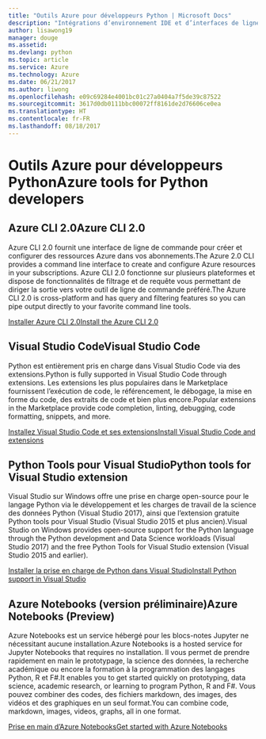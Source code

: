 ```yaml
---
title: "Outils Azure pour développeurs Python | Microsoft Docs"
description: "Intégrations d’environnement IDE et d’interfaces de ligne de commande pour développeurs Python sur Azure."
author: lisawong19
manager: douge
ms.assetid: 
ms.devlang: python
ms.topic: article
ms.service: Azure
ms.technology: Azure
ms.date: 06/21/2017
ms.author: liwong
ms.openlocfilehash: e09c69284e4001bc01c27a0404a7f5de39c87522
ms.sourcegitcommit: 3617d0db0111bbc00072ff8161de2d76606ce0ea
ms.translationtype: HT
ms.contentlocale: fr-FR
ms.lasthandoff: 08/18/2017
---
```

# <a name="azure-tools-for-python-developers"></a><span data-ttu-id="66d5b-103">Outils Azure pour développeurs Python</span><span class="sxs-lookup"><span data-stu-id="66d5b-103">Azure tools for Python developers</span></span>

## <a name="azure-cli-20"></a><span data-ttu-id="66d5b-104">Azure CLI 2.0</span><span class="sxs-lookup"><span data-stu-id="66d5b-104">Azure CLI 2.0</span></span>

<span data-ttu-id="66d5b-105">Azure CLI 2.0 fournit une interface de ligne de commande pour créer et configurer des ressources Azure dans vos abonnements.</span><span class="sxs-lookup"><span data-stu-id="66d5b-105">The Azure 2.0 CLI provides a command line interface to create and configure Azure resources in your subscriptions.</span></span> <span data-ttu-id="66d5b-106">Azure CLI 2.0 fonctionne sur plusieurs plateformes et dispose de fonctionnalités de filtrage et de requête vous permettant de diriger la sortie vers votre outil de ligne de commande préféré.</span><span class="sxs-lookup"><span data-stu-id="66d5b-106">The Azure CLI 2.0 is cross-platform and has query and filtering features so you can pipe output directly to your favorite command line tools.</span></span> 

[<span data-ttu-id="66d5b-107">Installer Azure CLI 2.0</span><span class="sxs-lookup"><span data-stu-id="66d5b-107">Install the Azure CLI 2.0</span></span>](https://docs.microsoft.com/cli/azure/install-azure-cli)

## <a name="visual-studio-code"></a><span data-ttu-id="66d5b-108">Visual Studio Code</span><span class="sxs-lookup"><span data-stu-id="66d5b-108">Visual Studio Code</span></span>
<span data-ttu-id="66d5b-109">Python est entièrement pris en charge dans Visual Studio Code via des extensions.</span><span class="sxs-lookup"><span data-stu-id="66d5b-109">Python is fully supported in Visual Studio Code through extensions.</span></span> <span data-ttu-id="66d5b-110">Les extensions les plus populaires dans le Marketplace fournissent l’exécution de code, le référencement, le débogage, la mise en forme du code, des extraits de code et bien plus encore.</span><span class="sxs-lookup"><span data-stu-id="66d5b-110">Popular extensions in the Marketplace provide code completion, linting, debugging, code formatting, snippets, and more.</span></span>

[<span data-ttu-id="66d5b-111">Installez Visual Studio Code et ses extensions</span><span class="sxs-lookup"><span data-stu-id="66d5b-111">Install Visual Studio Code and extensions</span></span>](https://code.visualstudio.com/docs/languages/python)

## <a name="python-tools-for-visual-studio-extension"></a><span data-ttu-id="66d5b-112">Python Tools pour Visual Studio</span><span class="sxs-lookup"><span data-stu-id="66d5b-112">Python tools for Visual Studio extension</span></span>
<span data-ttu-id="66d5b-113">Visual Studio sur Windows offre une prise en charge open-source pour le langage Python via le développement et les charges de travail de la science des données Python (Visual Studio 2017), ainsi que l’extension gratuite Python tools pour Visual Studio (Visual Studio 2015 et plus ancien).</span><span class="sxs-lookup"><span data-stu-id="66d5b-113">Visual Studio on Windows provides open-source support for the Python language through the Python development and Data Science workloads (Visual Studio 2017) and the free Python Tools for Visual Studio extension (Visual Studio 2015 and earlier).</span></span> 

[<span data-ttu-id="66d5b-114">Installer la prise en charge de Python dans Visual Studio</span><span class="sxs-lookup"><span data-stu-id="66d5b-114">Install Python support in Visual Studio</span></span>](https://docs.microsoft.com/visualstudio/python/installation)

## <a name="azure-notebooks-preview"></a><span data-ttu-id="66d5b-115">Azure Notebooks (version préliminaire)</span><span class="sxs-lookup"><span data-stu-id="66d5b-115">Azure Notebooks (Preview)</span></span>
<span data-ttu-id="66d5b-116">Azure Notebooks est un service hébergé pour les blocs-notes Jupyter ne nécessitant aucune installation.</span><span class="sxs-lookup"><span data-stu-id="66d5b-116">Azure Notebooks is a hosted service for Jupyter Notebooks that requires no installation.</span></span> <span data-ttu-id="66d5b-117">Il vous permet de prendre rapidement en main le prototypage, la science des données, la recherche académique ou encore la formation à la programmation des langages Python, R et F#.</span><span class="sxs-lookup"><span data-stu-id="66d5b-117">It enables you to get started quickly on prototyping, data science, academic research, or learning to program Python, R and F#.</span></span> <span data-ttu-id="66d5b-118">Vous pouvez combiner des codes, des fichiers markdown, des images, des vidéos et des graphiques en un seul format.</span><span class="sxs-lookup"><span data-stu-id="66d5b-118">You can combine code, markdown, images, videos, graphs, all in one format.</span></span>

[<span data-ttu-id="66d5b-119">Prise en main d’Azure Notebooks</span><span class="sxs-lookup"><span data-stu-id="66d5b-119">Get started with Azure Notebooks</span></span>](https://notebooks.azure.com/)
